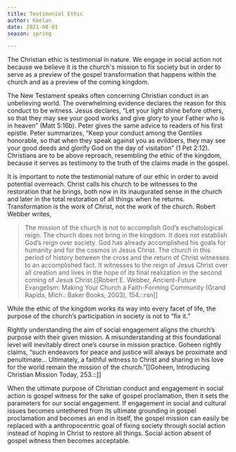 ```yaml
---
title: Testimonial Ethic
author: Keelan
date: 2021-08-01
season: spring

---
```


The Christian ethic is testimonial in nature. We engage in social action not because we believe it is the church's mission to fix society but in order to serve as a preview of the gospel transformation that happens within the church and as a preview of the coming kingdom. 

The New Testament speaks often concerning Christian conduct in an unbelieving world. The overwhelming evidence declares the reason for this conduct to be witness. Jesus declares, “Let your light shine before others, so that they may see your good works and give glory to your Father who is in heaven” (Matt 5:16b). Peter gives the same advice to readers of his first epistle. Peter summarizes, “Keep your conduct among the Gentiles honorable, so that when they speak against you as evildoers, they may see your good deeds and glorify God on the day of visitation” (1 Pet 2:12). Christians are to be above reproach, resembling the ethic of the kingdom, because it serves as testimony to the truth of the claims made in the gospel.

It is important to note the testimonial nature of our ethic in order to avoid potential overreach. Christ calls his church to be witnesses to the restoration that he brings, both now in its inaugurated sense in the church and later in the total restoration of all things when he returns. Transformation is the work of Christ, not the work of the church. Robert Webber writes, 
>The mission of the church is not to accomplish God’s eschatological reign. The church does not bring in the kingdom. It does not establish God’s reign over society. God has already accomplished his goals for humanity and for the cosmos in Jesus Christ. The church in this period of history between the cross and the return of Christ witnesses to an accomplished fact. It witnesses to the reign of Jesus Christ over all creation and lives in the hope of its final realization in the second coming of Jesus Christ.[[Robert E. Webber, Ancient-Future Evangelism: Making Your Church a Faith-Forming Community (Grand Rapids, Mich.: Baker Books, 2003), 154.::rsn]]

While the ethic of the kingdom works its way into every facet of life, the purpose of the church’s participation in society is not to “fix it.” 

Rightly understanding the aim of social engagement aligns the church’s purpose with their given mission. A misunderstanding at this foundational level will inevitably direct one’s course in mission practice. Goheen rightly claims, “such endeavors for peace and justice will always be proximate and penultimate… Ultimately, a faithful witness to Christ and sharing in his love for the world remain the mission of the church.”[[Goheen, Introducing Christian Mission Today, 253.::]] 

When the ultimate purpose of Christian conduct and engagement in social action is gospel witness for the sake of gospel proclamation, then it sets the parameters for our social engagement. If engagement in social and cultural issues becomes untethered from its ultimate grounding in gospel proclamation and becomes an end in itself, the gospel mission can easily be replaced with a anthropocentric goal of fixing society through social action instead of hoping in Christ to restore all things. Social action absent of gospel witness then becomes acceptable.